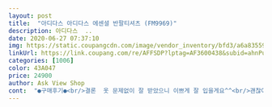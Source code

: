 ```yaml
---
layout: post 
title:  "아디다스 아디다스 에센셜 반팔티셔츠 (FM9969)" 
description: 아디다스  ..
date: 2020-06-27 07:37:10 
img: https://static.coupangcdn.com/image/vendor_inventory/bfd3/a6a83559e2c9566d58aedd62207627a5343803045c01b2c948232b4d72f8.jpg 
linkUrl: https://link.coupang.com/re/AFFSDP?lptag=AF3600438&subid=ahnPublicAsk&pageKey=1153822961&itemId=2128707568&vendorItemId=70710927895&traceid=V0-113-0b6cbd9dbc5546b9 
categories: [1006] 
color: 43A047 
price: 24900 
author: Ask View Shop 
cont:  "●구매후기●<br/>결론  옷 문제없이 잘 받았으니 이쁘게 잘 입을게요^^<br/>괜찮아요<br/>그리고 핏은 제가 크게 입는걸 좋아해서 핏이 별로인것 같아보이는데<br/>길이는 조금 긴편이라 엉덩이 반? 정도를 가리네요<br/>나쁘게 보면 다리아파서 앉을때나 그럴때 깔구앉아서 빼야되요 ㅎㅎ<br/>다이어트 중이라 지금은 95를 입어도 맞는데 요요를 감안해서 평소 입던 105를 주문했습니다<br/>사이즈 좀 큰편입니다.<br/> 참고하셔요<br/>암튼  이옷 재질은 부드러워서 여름에 잘 맞게 나온것 같구요<br/>오리지널 마크 넘 이쁘네요<br/>정사이즈로 나온건지 는 잘 모르겟으나 작게 나온것 같다고는 생각이 안드네요 (개인적으로요)<br/>좋게보면 남자들 팔들때 배 안보여서 좋구요<br/>큰 로고도 나쁘지는 않은데 가끔가다 부담스럽게 크게 느껴지는데 이건 작아서 안보일때도 있지만 그래도 아디다스라는 확실한 마크가 있어서 안심이 되네요 ㅎㅎ 브랜드 로고 없으면 잘 못입겟 더라구요<br/>" 
---
```

